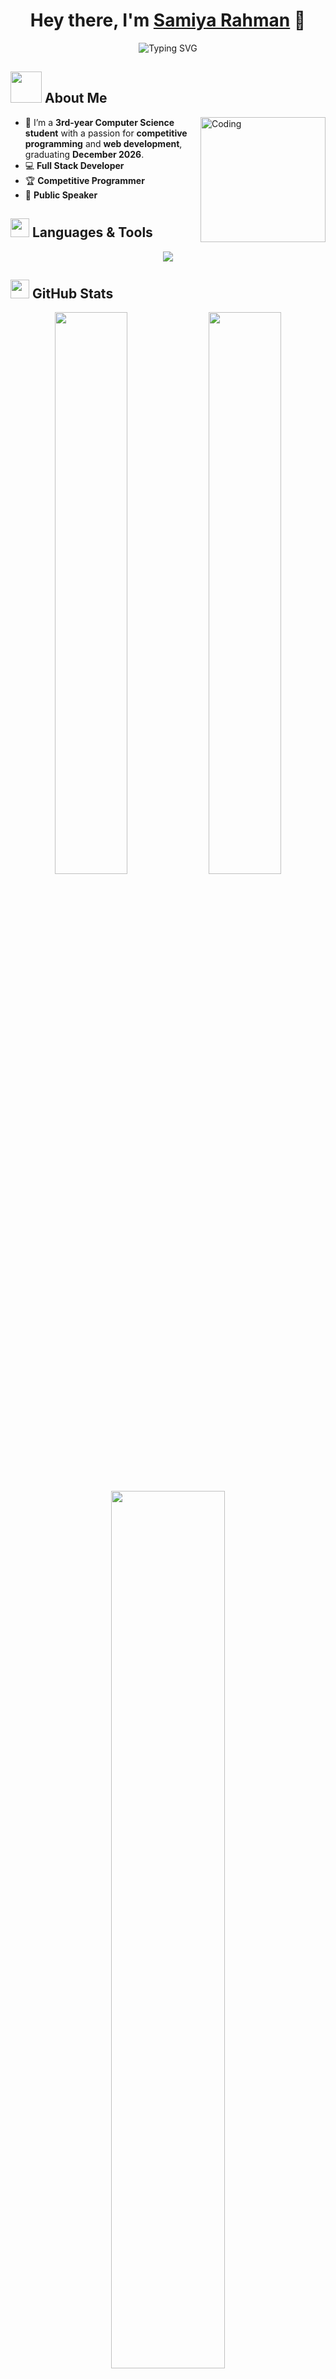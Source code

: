 <h1 align="center">
  Hey there, I'm <a href="https://github.com/Rahman-Samiya" target="_blank">Samiya Rahman</a> 👋
</h1>

<div align="center">
  <img src="https://readme-typing-svg.herokuapp.com?font=Fira+Code&weight=700&size=28&pause=1000&color=6F36D1&center=true&vCenter=true&random=false&width=500&height=70&lines=Full+Stack+Developer;Competitive+Programmer;Public+Speaker;Computer+Science+Student;" alt="Typing SVG" />
</div>

## <img src="https://media.giphy.com/media/VgCDAzcKvsR6OM0uWg/giphy.gif" width="50"> About Me
<div>
  <img align="right" alt="Coding" width="200" src="https://mir-s3-cdn-cf.behance.net/project_modules/disp/601014116770475.6068beff4640a.gif">
  
  - 🤖 I’m a **3rd-year Computer Science student** with a passion for **competitive programming** and **web development**, graduating **December 2026**.  
  - 💻 **Full Stack Developer**  
  - 🏆 **Competitive Programmer**  
  - 🎤 **Public Speaker**  
</div>

## <img src="https://media.giphy.com/media/KzJkzjggfGN5Py6nkT/giphy.gif" width="30"> Languages & Tools
<p align="center">
  <img src="https://skillicons.dev/icons?i=html,css,js,php,py,java,cpp,mysql,flask,react,nodejs,git,figma,arduino&perline=7" />
</p>

## <img src="https://user-images.githubusercontent.com/74038190/219923809-b86dc415-a0c2-4a38-bc88-ad6cf06395a8.gif" width="30"> GitHub Stats
<p align="center">
  <img width="48%" src="https://github-readme-stats.vercel.app/api?username=Rahman-Samiya&show_icons=true&theme=radical" />
  <img width="48%" src="https://github-readme-streak-stats.herokuapp.com/?user=Rahman-Samiya&theme=radical" />
</p>
<p align="center">
  <img width="60%" src="https://github-readme-stats.vercel.app/api/top-langs/?username=Rahman-Samiya&layout=compact&theme=radical" />
</p>
